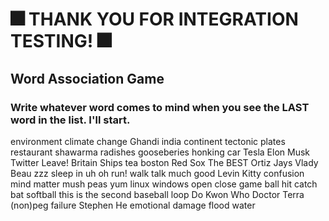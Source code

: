 # 🎆 THANK YOU FOR INTEGRATION TESTING! 🎆

## Word Association Game

### Write whatever word comes to mind when you see the LAST word in the list. I'll start.

environment
climate
change
Ghandi
india
continent
tectonic
plates
restaurant
shawarma
radishes
gooseberies
honking
car
Tesla
Elon
Musk
Twitter
Leave!
Britain
Ships
tea
boston
Red Sox
The BEST
Ortiz
Jays
Vlady
Beau
zzz
sleep
in
uh oh
run!
walk
talk
much
good
Levin
Kitty
confusion
mind
matter
mush
peas
yum
linux
windows
open
close
game
ball
hit
catch
bat
softball
this is the second baseball loop
Do Kwon
Who
Doctor
Terra (non)peg
failure
Stephen
He
emotional
damage
flood
water
